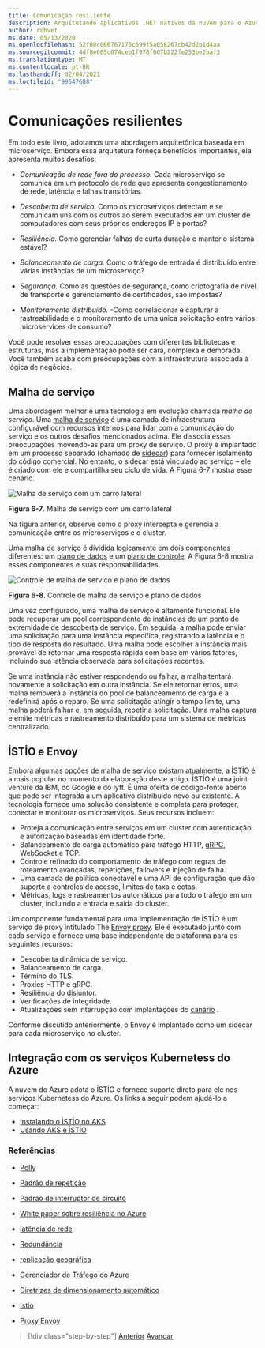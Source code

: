 ```yaml
---
title: Comunicação resiliente
description: Arquitetando aplicativos .NET nativos da nuvem para o Azure | Comunicação resiliente
author: robvet
ms.date: 05/13/2020
ms.openlocfilehash: 52f08c066767175c699f5a058267cb42d2b1d4aa
ms.sourcegitcommit: 4df8e005c074ceb1f978f007b222fe253be2baf3
ms.translationtype: MT
ms.contentlocale: pt-BR
ms.lasthandoff: 02/04/2021
ms.locfileid: "99547688"
---
```

# <a name="resilient-communications"></a>Comunicações resilientes

Em todo este livro, adotamos uma abordagem arquitetônica baseada em microserviço. Embora essa arquitetura forneça benefícios importantes, ela apresenta muitos desafios:

- *Comunicação de rede fora do processo.* Cada microserviço se comunica em um protocolo de rede que apresenta congestionamento de rede, latência e falhas transitórias.

- *Descoberta de serviço.* Como os microserviços detectam e se comunicam uns com os outros ao serem executados em um cluster de computadores com seus próprios endereços IP e portas?

- *Resiliência.* Como gerenciar falhas de curta duração e manter o sistema estável?

- *Balanceamento de carga.* Como o tráfego de entrada é distribuído entre várias instâncias de um microserviço?

- *Segurança.* Como as questões de segurança, como criptografia de nível de transporte e gerenciamento de certificados, são impostas?

- *Monitoramento distribuído.* -Como correlacionar e capturar a rastreabilidade e o monitoramento de uma única solicitação entre vários microservices de consumo?

Você pode resolver essas preocupações com diferentes bibliotecas e estruturas, mas a implementação pode ser cara, complexa e demorada. Você também acaba com preocupações com a infraestrutura associada à lógica de negócios.

## <a name="service-mesh"></a>Malha de serviço

Uma abordagem melhor é uma tecnologia em evolução chamada *malha de serviço*. Uma [malha de serviço](https://www.nginx.com/blog/what-is-a-service-mesh/) é uma camada de infraestrutura configurável com recursos internos para lidar com a comunicação do serviço e os outros desafios mencionados acima. Ele dissocia essas preocupações movendo-as para um proxy de serviço. O proxy é implantado em um processo separado (chamado de [sidecar](/azure/architecture/patterns/sidecar)) para fornecer isolamento do código comercial. No entanto, o sidecar está vinculado ao serviço – ele é criado com ele e compartilha seu ciclo de vida. A Figura 6-7 mostra esse cenário.

![Malha de serviço com um carro lateral](./media/service-mesh-with-side-car.png)

**Figura 6-7**. Malha de serviço com um carro lateral

Na figura anterior, observe como o proxy intercepta e gerencia a comunicação entre os microserviços e o cluster.

Uma malha de serviço é dividida logicamente em dois componentes diferentes: um [plano de dados](https://blog.envoyproxy.io/service-mesh-data-plane-vs-control-plane-2774e720f7fc) e um [plano de controle](https://blog.envoyproxy.io/service-mesh-data-plane-vs-control-plane-2774e720f7fc). A Figura 6-8 mostra esses componentes e suas responsabilidades.

![Controle de malha de serviço e plano de dados](./media/istio-control-and-data-plane.png)

**Figura 6-8.** Controle de malha de serviço e plano de dados

Uma vez configurado, uma malha de serviço é altamente funcional. Ele pode recuperar um pool correspondente de instâncias de um ponto de extremidade de descoberta de serviço. Em seguida, a malha pode enviar uma solicitação para uma instância específica, registrando a latência e o tipo de resposta do resultado. Uma malha pode escolher a instância mais provável de retornar uma resposta rápida com base em vários fatores, incluindo sua latência observada para solicitações recentes.

Se uma instância não estiver respondendo ou falhar, a malha tentará novamente a solicitação em outra instância. Se ele retornar erros, uma malha removerá a instância do pool de balanceamento de carga e a redefinirá após o reparo. Se uma solicitação atingir o tempo limite, uma malha poderá falhar e, em seguida, repetir a solicitação. Uma malha captura e emite métricas e rastreamento distribuído para um sistema de métricas centralizado.

## <a name="istio-and-envoy"></a>İSTİO e Envoy

Embora algumas opções de malha de serviço existam atualmente, a [İSTİO](https://istio.io/docs/concepts/what-is-istio/) é a mais popular no momento da elaboração deste artigo. İSTİO é uma joint venture da IBM, do Google e do lyft. É uma oferta de código-fonte aberto que pode ser integrada a um aplicativo distribuído novo ou existente. A tecnologia fornece uma solução consistente e completa para proteger, conectar e monitorar os microserviços. Seus recursos incluem:

- Proteja a comunicação entre serviços em um cluster com autenticação e autorização baseadas em identidade forte.
- Balanceamento de carga automático para tráfego HTTP, [gRPC](https://grpc.io/), WebSocket e TCP.
- Controle refinado do comportamento de tráfego com regras de roteamento avançadas, repetições, failovers e injeção de falha.
- Uma camada de política conectável e uma API de configuração que dão suporte a controles de acesso, limites de taxa e cotas.
- Métricas, logs e rastreamentos automáticos para todo o tráfego em um cluster, incluindo a entrada e saída do cluster.

Um componente fundamental para uma implementação de İSTİO é um serviço de proxy intitulado The [Envoy proxy](https://www.envoyproxy.io/docs/envoy/latest/intro/what_is_envoy). Ele é executado junto com cada serviço e fornece uma base independente de plataforma para os seguintes recursos:

- Descoberta dinâmica de serviço.
- Balanceamento de carga.
- Término do TLS.
- Proxies HTTP e gRPC.
- Resiliência do disjuntor.
- Verificações de integridade.
- Atualizações sem interrupção com implantações do [canário](https://martinfowler.com/bliki/CanaryRelease.html) .

Conforme discutido anteriormente, o Envoy é implantado como um sidecar para cada microserviço no cluster.

## <a name="integration-with-azure-kubernetes-services"></a>Integração com os serviços Kubernetess do Azure

A nuvem do Azure adota o İSTİO e fornece suporte direto para ele nos serviços Kubernetess do Azure. Os links a seguir podem ajudá-lo a começar:

- [Instalando o İSTİO no AKS](/azure/aks/istio-install)
- [Usando AKS e İSTİO](/azure/aks/istio-scenario-routing)

### <a name="references"></a>Referências

- [Polly](https://dotnetfoundation.org/projects/polly)

- [Padrão de repetição](/azure/architecture/patterns/retry)

- [Padrão de interruptor de circuito](/azure/architecture/patterns/circuit-breaker)

- [White paper sobre resiliência no Azure](https://azure.microsoft.com/mediahandler/files/resourcefiles/resilience-in-azure-whitepaper/Resilience%20in%20Azure.pdf)

- [latência de rede](https://www.techopedia.com/definition/8553/network-latency)

- [Redundância](/azure/architecture/guide/design-principles/redundancy)

- [replicação geográfica](/azure/sql-database/sql-database-active-geo-replication)

- [Gerenciador de Tráfego do Azure](/azure/traffic-manager/traffic-manager-overview)

- [Diretrizes de dimensionamento automático](/azure/architecture/best-practices/auto-scaling)

- [Istio](https://istio.io/docs/concepts/what-is-istio/)

- [Proxy Envoy](https://www.envoyproxy.io/docs/envoy/latest/intro/what_is_envoy)

>[!div class="step-by-step"]
>[Anterior](infrastructure-resiliency-azure.md) 
> [Avançar](monitoring-health.md)
